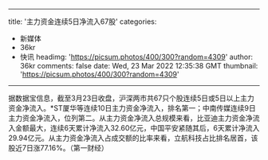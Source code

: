 
---
title: '主力资金连续5日净流入67股'
categories: 
 - 新媒体
 - 36kr
 - 快讯
headimg: 'https://picsum.photos/400/300?random=4309'
author: 36kr
comments: false
date: Wed, 23 Mar 2022 12:35:38 GMT
thumbnail: 'https://picsum.photos/400/300?random=4309'
---

<div>   
据数据宝信息，截至3月23日收盘，沪深两市共67只个股连续5日或5日以上主力资金净流入。*ST厦华等连续10日主力资金净流入，排名第一；中南传媒连续9日主力资金净流入，位列第二。从主力资金净流入总规模来看，比亚迪主力资金净流入金额最大，连续6天累计净流入32.60亿元，中国平安紧随其后，6天累计净流入29.94亿元。从主力资金净流入占成交额的比率来看，立航科技占比排名居首，该股近7日涨77.16%。（第一财经）  
</div>
            